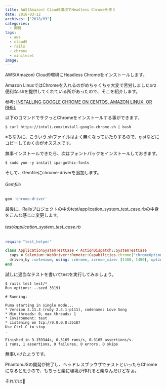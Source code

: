 ```yaml
---
title: AWS(Amazon) Cloud9環境でHeadless Chromeを使う
date: 2018-03-12
archives: ["2018/03"]
categories:
  - 開発
tags:
  - aws
  - cloud9
  - rails
  - chrome
  - miniteset
image:
---
```

AWS(Amazon) Cloud9環境にHeadless Chromeをインストールします。

<!--more-->

Amazon LinuxではChromeを入れるのがめちゃくちゃ大変で苦労しましたorz 便利な.shを提供してくれている所があったので、そこを紹介します。

参考: [INSTALLING GOOGLE CHROME ON CENTOS, AMAZON LINUX, OR RHEL](https://intoli.com/blog/installing-google-chrome-on-centos/)

以下のコマンドでサクっとChromeをインストールする事ができます、

```
$ curl https://intoli.com/install-google-chrome.sh | bash
```

※ちなみに、こういう.shファイルはよく無くなっていたりするので、gistなどにコピーしておくのがオススメです。

無事インストールできたら、次はフォントパックをインストールしておきます。

```
$ sudo yum -y install ipa-gothic-fonts
```

そして、Gemfileにchrome-driverを追加します。

###### Gemfile
```ruby
gem 'chrome-driver'
```

最後に、Railsプロジェクトの中のtest/application_system_test_case.rbの中身をこんな感じに変更します。

###### test/application_system_test_case.rb
```ruby
require "test_helper"

class ApplicationSystemTestCase < ActionDispatch::SystemTestCase
  caps = Selenium::WebDriver::Remote::Capabilities.chrome("chromeOptions" => {"args" => %w(--headless)})
  driven_by :selenium, using: :chrome, screen_size: [1400, 1400], options: { desired_capabilities: caps }
end
```

試しに適当なテストを書いてtestを実行してみましょう。

```
$ rails test test/*
Run options: --seed 33191

# Running:

Puma starting in single mode...
* Version 3.11.3 (ruby 2.4.1-p111), codename: Love Song
* Min threads: 0, max threads: 1
* Environment: test
* Listening on tcp://0.0.0.0:35187
Use Ctrl-C to stop
.

Finished in 3.159344s, 0.3165 runs/s, 0.3165 assertions/s.
1 runs, 1 assertions, 0 failures, 0 errors, 0 skips
```

無事いけたようです。

PhantomJSの開発が終了し、ヘッドレスブラウザでテストといったらChromeになると思うので、もちっと楽に環境が作れると楽なんだけどなぁ。

それでは👐
